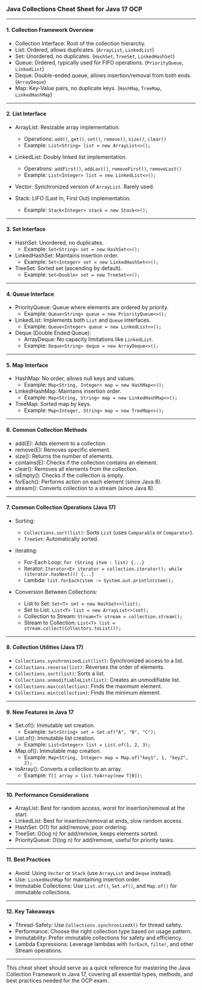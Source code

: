 
### Java Collections Cheat Sheet for Java 17 OCP

---

#### 1. Collection Framework Overview

- Collection Interface: Root of the collection hierarchy.
- List: Ordered, allows duplicates. (`ArrayList`, `LinkedList`)
- Set: Unordered, no duplicates. (`HashSet`, `TreeSet`, `LinkedHashSet`)
- Queue: Ordered, typically used for FIFO operations. (`PriorityQueue`, `LinkedList`)
- Deque: Double-ended queue, allows insertion/removal from both ends. (`ArrayDeque`)
- Map: Key-Value pairs, no duplicate keys. (`HashMap`, `TreeMap`, `LinkedHashMap`)

---

#### 2. List Interface

- ArrayList: Resizable array implementation.
    
    - Operations: `add()`, `get()`, `set()`, `remove()`, `size()`, `clear()`
    - Example: `List<String> list = new ArrayList<>();`
- LinkedList: Doubly linked list implementation.
    
    - Operations: `addFirst()`, `addLast()`, `removeFirst()`, `removeLast()`
    - Example: `List<Integer> list = new LinkedList<>();`
- Vector: Synchronized version of `ArrayList`. Rarely used.
    
- Stack: LIFO (Last In, First Out) implementation.
    
    - Example: `Stack<Integer> stack = new Stack<>();`

---

#### 3. Set Interface

- HashSet: Unordered, no duplicates.
    - Example: `Set<String> set = new HashSet<>();`
- LinkedHashSet: Maintains insertion order.
    - Example: `Set<Integer> set = new LinkedHashSet<>();`
- TreeSet: Sorted set (ascending by default).
    - Example: `Set<Double> set = new TreeSet<>();`

---

#### 4. Queue Interface

- PriorityQueue: Queue where elements are ordered by priority.
    - Example: `Queue<String> queue = new PriorityQueue<>();`
- LinkedList: Implements both `List` and `Queue` interfaces.
    - Example: `Queue<Integer> queue = new LinkedList<>();`
- Deque (Double Ended Queue):
    - ArrayDeque: No capacity limitations like `LinkedList`.
    - Example: `Deque<String> deque = new ArrayDeque<>();`

---

#### 5. Map Interface

- HashMap: No order, allows null keys and values.
    - Example: `Map<String, Integer> map = new HashMap<>();`
- LinkedHashMap: Maintains insertion order.
    - Example: `Map<String, String> map = new LinkedHashMap<>();`
- TreeMap: Sorted map by keys.
    - Example: `Map<Integer, String> map = new TreeMap<>();`

---

#### 6. Common Collection Methods

- add(E): Adds element to a collection.
- remove(E): Removes specific element.
- size(): Returns the number of elements.
- contains(E): Checks if the collection contains an element.
- clear(): Removes all elements from the collection.
- isEmpty(): Checks if the collection is empty.
- forEach(): Performs action on each element (since Java 8).
- stream(): Converts collection to a stream (since Java 8).

---

#### 7. Common Collection Operations (Java 17)

- Sorting:
    
    - `Collections.sort(list)`: Sorts `List` (uses `Comparable` or `Comparator`).
    - `TreeSet`: Automatically sorted.
- Iterating:
    
    - For-Each Loop: `for (String item : list) {...}`
    - Iterator: `Iterator<E> iterator = collection.iterator(); while (iterator.hasNext()) {...}`
    - Lambda: `list.forEach(item -> System.out.println(item));`
- Conversion Between Collections:
    
    - List to Set: `Set<T> set = new HashSet<>(list);`
    - Set to List: `List<T> list = new ArrayList<>(set);`
    - Collection to Stream: `Stream<T> stream = collection.stream();`
    - Stream to Collection: `List<T> list = stream.collect(Collectors.toList());`

---

#### 8. Collection Utilities (Java 17)

- `Collections.synchronizedList(list)`: Synchronized access to a list.
- `Collections.reverse(list)`: Reverses the order of elements.
- `Collections.sort(list)`: Sorts a list.
- `Collections.unmodifiableList(list)`: Creates an unmodifiable list.
- `Collections.max(collection)`: Finds the maximum element.
- `Collections.min(collection)`: Finds the minimum element.

---

#### 9. New Features in Java 17

- Set.of(): Immutable set creation.
    - Example: `Set<String> set = Set.of("A", "B", "C");`
- List.of(): Immutable list creation.
    - Example: `List<Integer> list = List.of(1, 2, 3);`
- Map.of(): Immutable map creation.
    - Example: `Map<String, Integer> map = Map.of("key1", 1, "key2", 2);`
- toArray(): Converts a collection to an array.
    - Example: `T[] array = list.toArray(new T[0]);`

---

#### 10. Performance Considerations

- ArrayList: Best for random access, worst for insertion/removal at the start.
- LinkedList: Best for insertion/removal at ends, slow random access.
- HashSet: O(1) for add/remove, poor ordering.
- TreeSet: O(log n) for add/remove, keeps elements sorted.
- PriorityQueue: O(log n) for add/remove, useful for priority tasks.

---

#### 11. Best Practices

- Avoid: Using `Vector` or `Stack` (use `ArrayList` and `Deque` instead).
- Use: `LinkedHashMap` for maintaining insertion order.
- Immutable Collections: Use `List.of()`, `Set.of()`, and `Map.of()` for immutable collections.

---

#### 12. Key Takeaways

- Thread-Safety: Use `Collections.synchronizedX()` for thread safety.
- Performance: Choose the right collection type based on usage pattern.
- Immutability: Prefer immutable collections for safety and efficiency.
- Lambda Expressions: Leverage lambdas with `forEach`, `filter`, and other Stream operations.

---

This cheat sheet should serve as a quick reference for mastering the Java Collection Framework in Java 17, covering all essential types, methods, and best practices needed for the OCP exam.